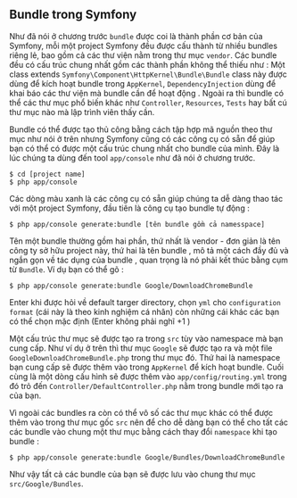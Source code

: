 ## Bundle trong Symfony 

Như đã nói ở chương trước `bundle` được coi là thành phần cơ bản của Symfony, mỗi một project Symfony đều được cấu thành từ 
nhiều bundles riêng lẻ, bao gồm cả các thư viện nằm trong thư mục `vendor`. Các bundle đều có cấu trúc chung nhất gồm các thành phần không thể thiếu như : Một class extends `Symfony\Component\HttpKernel\Bundle\Bundle` class này được dùng để kích hoạt bundle trong `AppKernel`, `DependencyInjection` dùng để khai báo các thư viện mà bundle cần để hoạt động . Ngoài ra thì bundle có thể các thư mục phổ biến khác như `Controller`, `Resources`, `Tests` hay bất cú thư mục nào mà lập trình viên thấy cần. 

Bundle có thể được tạo thủ công bằng cách tập hợp mã nguồn theo thư mục như nói ở trên nhưng Symfony cũng có các công cụ có sẵn để giúp bạn có thể có được một cấu trúc chung nhất cho bundle của mình. Đây là lúc chúng ta dùng đến tool `app/console` như đã nói ở chương trước.

```
$ cd [project name]
$ php app/console 
```

Các dòng màu xanh là các công cụ có sẵn giúp chúng ta dễ dàng thao tác với một project Symfony, đầu tiên là công cụ tạo bundle tự động :

```
$ php app/console generate:bundle [tên bundle gồm cả namesspace]
```

Tên một bundle thường gồm hai phần, thứ nhất là vendor - đơn giản là tên công ty sở hữu project này, thứ hai là tên bundle , mô tả một cách đầy đủ và ngắn gọn về tác dụng của bundle , quan trọng là nó phải kết thúc bằng cụm từ `Bundle`. Ví dụ bạn có thể gõ :

```
$ php app/console generate:bundle Google/DownloadChromeBundle
```

Enter khi được hỏi về default targer directory, chọn `yml` cho `configuration format` (cái này là theo kinh nghiệm cá nhân) còn những cái khác các bạn có thể chọn mặc định (Enter không phải nghĩ +1 )

Một cấu trúc thư mục sẽ được tạo ra trong `src` tùy vào namespace mà bạn cung cấp. Như ví dụ ở trên thì thư mục `Google` sẽ được tạo ra và một file `GoogleDownloadChromeBundle.php` trong thư mục đó. Thứ hai là namespace bạn cung cấp sẽ được thêm vào trong `AppKernel` để kích hoạt bundle. Cuối cùng là một dòng cấu hình sẽ được thêm vào `app/config/routing.yml` trong đó trỏ đến `Controller/DefaultController.php` nằm trong bundle mới tạo ra của bạn.

Vì ngoài các bundles ra còn có thể vô số các thư mục khác có thể được thêm vào trong thư mục gốc `src` nên để cho dễ dàng bạn có thể cho tất các các bundle vào chung một thư mục bằng cách thay đổi `namespace` khi tạo bundle :

```
$ php app/console generate:bundle Google/Bundles/DownloadChromeBundle
```

Như vậy tất cả các bundle của bạn sẽ được lưu vào chung thư mục `src/Google/Bundles`.
